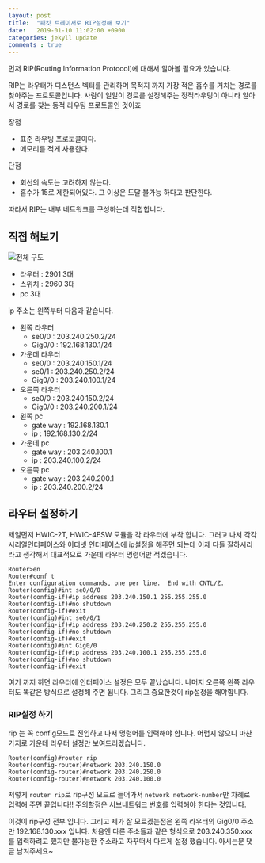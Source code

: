```yaml
---
layout: post
title:  "패킷 트레이서로 RIP설정해 보기"
date:   2019-01-10 11:02:00 +0900
categories: jekyll update
comments : true
---
```


먼저 RIP(Routing Information Protocol)에 대해서 알아볼 필요가 있습니다.

RIP는 라우터가 디스턴스 벡터를 관리하며 목적지 까지 가장 적은 홉수를 거치는 경로를 찾아주는 프로토콜입니다. 사람이 일일이 경로를 설정해주는 정적라우팅이 아니라 알아서 경로를 찾는 동적 라우팅 프로토콜인 것이죠

장점
- 표준 라우팅 프로토콜이다.
- 메모리를 적게 사용한다.

단점
- 회선의 속도는 고려하지 않는다.
- 홉수가 15로 제한되어있다. 그 이상은 도달 불가능 하다고 판단한다.

따라서 RIP는 내부 네트워크를 구성하는데 적합합니다.

## 직접 해보기

![전체 구도]()

- 라우터 : 2901 3대
- 스위치 : 2960 3대
- pc 3대

ip 주소는 왼쪽부터 다음과 같습니다.

- 왼쪽 라우터
  - se0/0 : 203.240.250.2/24
  - Gig0/0 : 192.168.130.1/24
- 가운데 라우터
  - se0/0 : 203.240.150.1/24
  - se0/1 : 203.240.250.2/24
  - Gig0/0 : 203.240.100.1/24
- 오른쪽 라우터
  - se0/0 : 203.240.150.2/24
  - Gig0/0 : 203.240.200.1/24
- 왼쪽 pc
  - gate way : 192.168.130.1
  - ip : 192.168.130.2/24
- 가운데 pc
  - gate way : 203.240.100.1
  - ip : 203.240.100.2/24
- 오른쪽 pc
  - gate way : 203.240.200.1
  - ip : 203.240.200.2/24

## 라우터 설정하기

제일먼저 HWIC-2T, HWIC-4ESW 모듈을 각 라우터에 부착 합니다. 그러고 나서 각각 시리얼인터페이스와 이더넷 인터페이스에 ip설정을 해주면 되는데 이제 다들 잘하시리라고 생각해서 대표적으로 가운데 라우터 명령어만 적겠습니다.

```
Router>en
Router#conf t
Enter configuration commands, one per line.  End with CNTL/Z.
Router(config)#int se0/0/0
Router(config-if)#ip address 203.240.150.1 255.255.255.0
Router(config-if)#no shutdown
Router(config-if)#exit
Router(config)#int se0/0/1
Router(config-if)#ip address 203.240.250.2 255.255.255.0
Router(config-if)#no shutdown
Router(config-if)#exit
Router(config)#int Gig0/0
Router(config-if)#ip address 203.240.100.1 255.255.255.0
Router(config-if)#no shutdown
Router(config-if)#exit
```
여기 까지 하면 라우터에 인터페이스 설정은 모두 끝났습니다. 나머지 오른쪽 왼쪽 라우터도 똑같은 방식으로 설정해 주면 됩니다. 그리고 중요한것이 rip설정을 해야합니다.

### RIP설정 하기

rip 는 꼭 config모드로 진입하고 나서 명령어를 입력해야 합니다. 어렵지 않으니 마찬가지로 가운데 라우터 설정만 보여드리겠습니다.
```
Router(config)#router rip
Router(config-router)#network 203.240.150.0
Router(config-router)#network 203.240.250.0
Router(config-router)#network 203.240.100.0
```
저렇게 `router rip`로 rip구성 모드로 들어가서 `network network-number`만 차례로 입력해 주면 끝입니다!! 주의할점은 서브네트워크 번호를 입력해야 한다는 것입니다.

이것이 rip구성 전부 입니다. 그리고 제가 잘 모르겠는점은 왼쪽 라우터의 Gig0/0 주소만 192.168.130.xxx 입니다. 처음엔 다른 주소들과 같은 형식으로 203.240.350.xxx를 입력하려고 했지만 불가능한 주소라고 자꾸떠서 다르게 설정 했습니다. 아시는분 댓글 남겨주세요~
